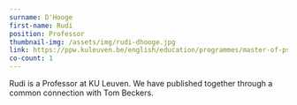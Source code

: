 ```yaml
---
surname: D'Hooge
first-name: Rudi
position: Professor
thumbnail-img: /assets/img/rudi-dhooge.jpg
link: https://ppw.kuleuven.be/english/education/programmes/master-of-psychology-theory-and-research/teaching-staff/00043549/view?sortby=scdate&pubsonpage=20&pubtype=journal-article
co-count: 1
---
```


Rudi is a Professor at KU Leuven. We have published together through a common connection with Tom Beckers.


